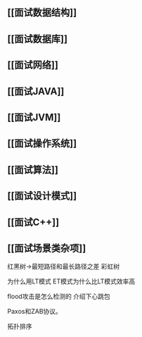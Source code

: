 ## [[面试数据结构]]
## [[面试数据库]]
## [[面试网络]]
## [[面试JAVA]]
## [[面试JVM]]
## [[面试操作系统]]
## [[面试算法]]
## [[面试设计模式]]
## [[面试C++]]
## [[面试场景类杂项]]

红黑树->最短路径和最长路径之差
彩虹树

  为什么用LT模式 
  ET模式为什么比LT模式效率高 


flood攻击是怎么检测的 
介绍下心跳包 
 
Paxos和ZAB协议。

拓扑排序





